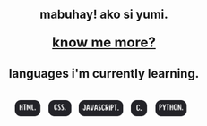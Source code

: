 <body>
  <div align="center">
    <h2 style='margin: 0;'>mabuhay! ako si yumi.</h2>
    <h3> <a class="webLink" style='font-size: 24px; font-weight: bold;' href="https://bento.me/yumiclmpn" target="_blank">know me more?</a> </h3>
    <h2>languages i'm currently learning.</h2>
  </div>

  <br>
    
  <div align = "center" width: 60%;>
    <img src='html.png' style='height: 30px;   margin-right: 10px; margin-bottom: 10px;'>
    <img src='css.png' style='height: 30px;   margin-right: 10px; margin-bottom: 10px;'>
    <img src='javascript.png' style='height: 30px;   margin-right: 10px; margin-bottom: 10px;'>
    <img src='c.png' style='height: 30px;   margin-right: 10px; margin-bottom: 10px;'>
    <img src='python.png' style='height: 30px;   margin-right: 10px; margin-bottom: 10px;'>
  </div>
